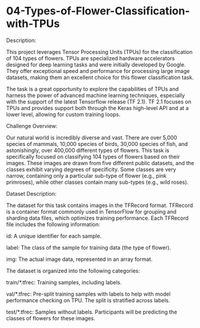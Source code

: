 # 04-Types-of-Flower-Classification-with-TPUs

Description:

This project leverages Tensor Processing Units (TPUs) for the classification of 104 types of flowers. TPUs are specialized hardware accelerators designed for deep learning tasks and were initially developed by Google. They offer exceptional speed and performance for processing large image datasets, making them an excellent choice for this flower classification task.

The task is a great opportunity to explore the capabilities of TPUs and harness the power of advanced machine learning techniques, especially with the support of the latest Tensorflow release (TF 2.1). TF 2.1 focuses on TPUs and provides support both through the Keras high-level API and at a lower level, allowing for custom training loops.

Challenge Overview:

Our natural world is incredibly diverse and vast. There are over 5,000 species of mammals, 10,000 species of birds, 30,000 species of fish, and astonishingly, over 400,000 different types of flowers. This task  is specifically focused on classifying 104 types of flowers based on their images. These images are drawn from five different public datasets, and the classes exhibit varying degrees of specificity. Some classes are very narrow, containing only a particular sub-type of flower (e.g., pink primroses), while other classes contain many sub-types (e.g., wild roses).

Dataset Description:

The dataset for this task contains images in the TFRecord format. TFRecord is a container format commonly used in TensorFlow for grouping and sharding data files, which optimizes training performance. Each TFRecord file includes the following information:

id: A unique identifier for each sample.

label: The class of the sample for training data (the type of flower).

img: The actual image data, represented in an array format.

The dataset is organized into the following categories:

train/*.tfrec: Training samples, including labels.

val/*.tfrec: Pre-split training samples with labels to help with model performance checking on TPU. The split is stratified across labels.

test/*.tfrec: Samples without labels. Participants will be predicting the classes of flowers for these images.
